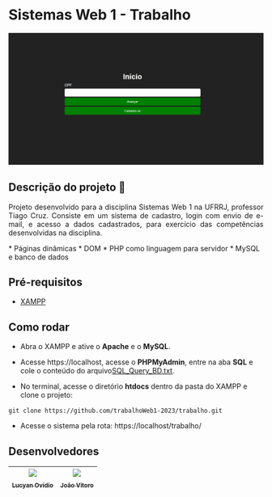# Sistemas Web 1 - Trabalho

<p align="center">
  <img width="900px" src="./.github/preview.png"/>
</p>

## Descrição do projeto :page_with_curl: 

<p align="justify">
  Projeto desenvolvido para a disciplina Sistemas Web 1 na UFRRJ, professor Tiago Cruz. Consiste em um sistema de cadastro, login com envio de e-mail, e acesso a dados cadastrados, para exercício das competências desenvolvidas na disciplina.
</p>
* Páginas dinâmicas
* DOM
* PHP como linguagem para servidor
* MySQL e banco de dados

## Pré-requisitos

* [XAMPP](https://www.apachefriends.org/pt_br/download.html)

## Como rodar

* Abra o XAMPP e ative o **Apache** e o **MySQL**.

* Acesse https://localhost, acesse o **PHPMyAdmin**, entre na aba **SQL** e cole o conteúdo do arquivo[SQL_Query_BD.txt](./SQL_Query_BD.txt).

* No terminal, acesse o diretório **htdocs** dentro da pasta do XAMPP e clone o projeto: 

```
git clone https://github.com/trabalhoWeb1-2023/trabalho.git
```

* Acesse o sistema pela rota: https://localhost/trabalho/

## Desenvolvedores

| [<img src="https://github.com/lucyanovidio.png" width=115><br><sub>Lucyan Ovídio</sub>](https://github.com/lucyanovidio) |  [<img src="https://github.com/jvitorods.png" width=115><br><sub>João Vitoro</sub>](https://github.com/jvitorods)
| :---: | :---: 